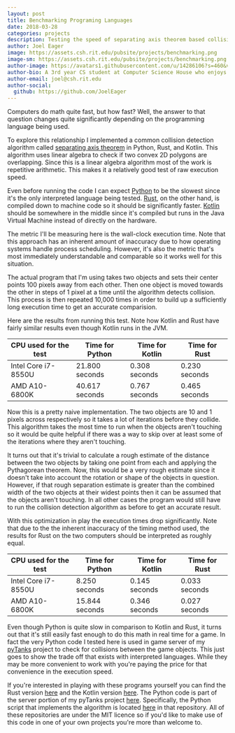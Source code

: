 ```yaml
---
layout: post
title: Benchmarking Programing Languages
date: 2018-03-28
categories: projects
description: Testing the speed of separating axis theorem based collision detection in Python, Rust, and Kotlin
author: Joel Eager
image: https://assets.csh.rit.edu/pubsite/projects/benchmarking.png
image-sm: https://assets.csh.rit.edu/pubsite/projects/benchmarking.png
author-image: https://avatars1.githubusercontent.com/u/14286106?s=460&v=4
author-bio: A 3rd year CS student at Computer Science House who enjoys messing with Python.
author-email: joel@csh.rit.edu
author-social:
  github: https://github.com/JoelEager
---
```


Computers do math quite fast, but how fast? Well, the answer to that question changes quite significantly depending on 
the programming language being used.

To explore this relationship I implemented a common collision detection algorithm called [separating axis theorem](https://gamedevelopment.tutsplus.com/tutorials/collision-detection-using-the-separating-axis-theorem--gamedev-169) 
in Python, Rust, and Kotlin. This algorithm uses linear algebra to check if two convex 2D polygons are overlapping. 
Since this is a linear algebra algorithm most of the work is repetitive arithmetic. This makes it a relatively good 
test of raw execution speed.

Even before running the code I can expect [Python](https://en.wikipedia.org/wiki/Python_(programming_language)) to be 
the slowest since it's the only interpreted language being tested. [Rust](https://en.wikipedia.org/wiki/Rust_(programming_language)), 
on the other hand, is compiled down to machine code so it should be significantly faster. [Kotlin](https://en.wikipedia.org/wiki/Kotlin_(programming_language)) 
should be somewhere in the middle since it's compiled but runs in the Java Virtual Machine instead of directly on the 
hardware.

The metric I'll be measuring here is the wall-clock execution time. Note that this approach has an inherent amount of 
inaccuracy due to how operating systems handle process scheduling. However, it's also the metric that's most immediately 
understandable and comparable so it works well for this situation.

The actual program that I'm using takes two objects and sets their center points 100 pixels away from each other. Then 
one object is moved towards the other in steps of 1 pixel at a time until the algorithm detects collision. This process 
is then repeated 10,000 times in order to build up a sufficiently long execution time to get an accurate comparision.

Here are the results from running this test. Note how Kotlin and Rust have fairly similar results even though Kotlin 
runs in the JVM.

| CPU used for the test | Time for Python | Time for Kotlin | Time for Rust |
| --------------------- | --------------- | --------------- | ------------- |
| Intel Core i7-8550U   | 21.800 seconds  | 0.308 seconds   | 0.230 seconds |
| AMD A10-6800K         | 40.617 seconds  | 0.767 seconds   | 0.465 seconds |

Now this is a pretty naive implementation. The two objects are 10 and 1 pixels across respectively so it takes a lot of 
iterations before they collide. This algorithm takes the most time to run when the objects aren't touching so it would 
be quite helpful if there was a way to skip over at least some of the iterations where they aren't touching.

It turns out that it's trivial to calculate a rough estimate of the distance between the two objects by taking one point 
from each and applying the Pythagorean theorem. Now, this would be a very rough estimate since it doesn't take into 
account the rotation or shape of the objects in question. However, if that rough separation estimate is greater than the 
combined width of the two objects at their widest points then it can be assumed that the objects aren't touching. In 
all other cases the program would still have to run the collision detection algorithm as before to get an accurate 
result.

With this optimization in play the execution times drop significantly. Note that due to the the inherent inaccuracy of 
the timing method used, the results for Rust on the two computers should be interpreted as roughly equal.

| CPU used for the test | Time for Python | Time for Kotlin | Time for Rust |
| --------------------- | --------------- | --------------- | ------------- |
| Intel Core i7-8550U   | 8.250 seconds   | 0.145 seconds   | 0.033 seconds |
| AMD A10-6800K         | 15.844 seconds  | 0.346 seconds   | 0.027 seconds |

Even though Python is quite slow in comparison to Kotlin and Rust, it turns out that it's still easily fast enough to 
do this math in real time for a game. In fact the very Python code I tested here is used in game server of my [pyTanks](https://github.com/JoelEager/pyTanks.Server) 
project to check for collisions between the game objects. This just goes to show the trade off that exists with 
interpreted languages. While they may be more convenient to work with you're paying the price for that convenience in 
the execution speed.

If you're interested in playing with these programs yourself you can find the Rust version [here](https://github.com/JoelEager/Rust-Collision-Detector) 
and the Kotlin version [here](https://github.com/JoelEager/Kotlin-Collision-Detector). The Python code is part of the 
server portion of my pyTanks project [here](https://github.com/JoelEager/pyTanks.Server). Specifically, the Python 
script that implements the algorithm is located [here](https://github.com/JoelEager/pyTanks.Server/blob/master/gameLogic/collisionDetector.py) 
in that repository. All of these repositories are under the MIT licence so if you'd like to make use of this code in one 
of your own projects you're more than welcome to.
